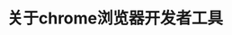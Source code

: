 ---
layout: post
title: 关于chrome浏览器开发者工具
category: 教训
tags: chrome
description: 今天做流量GO的时候终于发现这个坑
---